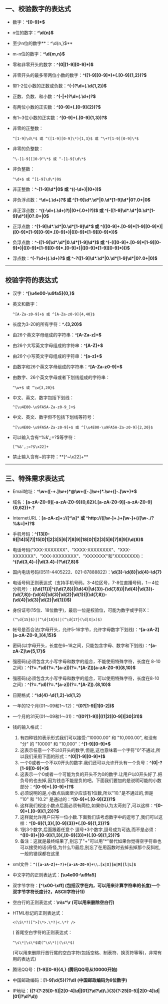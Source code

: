 ## 一、校验数字的表达式

- 数字：**^[0-9]\*$**

- n位的数字：**^\d{n}$**

- 至少n位的数字**：^\d{n,}$**

- m-n位的数字：**^\d{m,n}$**

- 零和非零开头的数字：**^(0|[1-9][0-9]\*)$**

- 非零开头的最多带两位小数的数字：**^([1-9][0-9]\*)+(\.[0-9]{1,2})?$**

- 带1-2位小数的正数或负数：**^(\-)?\d+(\.\d{1,2})$**

- 正数、负数、和小数：**^(\-|\+)?\d+(\.\d+)?$**

- 有两位小数的正实数：**^[0-9]+(\.[0-9]{2})?$**

- 有1~3位小数的正实数：**^[0-9]+(\.[0-9]{1,3})?$**

- 非零的正整数：

  ```shell
  ^[1-9]\d\*$ 或 ^([1-9][0-9]\*){1,3}$ 或 ^\+?[1-9][0-9]\*$
  ```

- 非零的负整数：

  ```shell
  ^\-[1-9][]0-9"\*$ 或 ^-[1-9]\d\*$
  ```

- 非负整数：

  ```shell
  ^\d+$ 或 ^[1-9]\d\*|0$
  ```

- 非正整数：**^-[1-9]\d\*|0$ 或 ^((-\d+)|(0+))$**

- 非负浮点数：**^\d+(\.\d+)?$ 或 ^[1-9]\d\*\.\d\*|0\.\d\*[1-9]\d\*|0?\.0+|0$**

- 非正浮点数：**^((-\d+(\.\d+)?)|(0+(\.0+)?))$ 或 ^(-([1-9]\d\*\.\d\*|0\.\d\*[1-9]\d\*))|0?\.0+|0$**

- 正浮点数：**^[1-9]\d\*\.\d\*|0\.\d\*[1-9]\d\*$ 或 ^(([0-9]+\.[0-9]\*[1-9][0-9]\*)|([0-9]\*[1-9][0-9]\*\.[0-9]+)|([0-9]\*[1-9][0-9]\*))$**

- 负浮点数：**^-([1-9]\d\*\.\d\*|0\.\d\*[1-9]\d\*)$ 或 ^(-(([0-9]+\.[0-9]\*[1-9][0-9]\*)|([0-9]\*[1-9][0-9]\*\.[0-9]+)|([0-9]\*[1-9][0-9]\*)))$**

- 浮点数：**^(-?\d+)(\.\d+)?$ 或 ^-?([1-9]\d\*\.\d\*|0\.\d\*[1-9]\d\*|0?\.0+|0)$**

------

## 校验字符的表达式

- 汉字：**^[\u4e00-\u9fa5]{0,}$**

- 英文和数字：

  ```shell
  ^[A-Za-z0-9]+$ 或 ^[A-Za-z0-9]{4,40}$
  ```

- 长度为3-20的所有字符：**^.{3,20}$**

- 由26个英文字母组成的字符串：**^[A-Za-z]+$**

- 由26个大写英文字母组成的字符串：**^[A-Z]+$**

- 由26个小写英文字母组成的字符串：**^[a-z]+$**

- 由数字和26个英文字母组成的字符串：**^[A-Za-z0-9]+$**

- 由数字、26个英文字母或者下划线组成的字符串：

  ```shell
  ^\w+$ 或 ^\w{3,20}$
  ```

- 中文、英文、数字包括下划线：

  ```shell
  ^[\u4E00-\u9FA5A-Za-z0-9_]+$
  ```

- 中文、英文、数字但不包括下划线等符号：

  ```shell
  ^[\u4E00-\u9FA5A-Za-z0-9]+$ 或 ^[\u4E00-\u9FA5A-Za-z0-9]{2,20}$
  ```

- 可以输入含有^%&',;=?$等字符：

  ```shell
  [^%&',;=?$\x22]+
  ```

  

- 禁止输入含有~的字符：**[^~\x22]+**

------

## 三、特殊需求表达式

- Email地址：**^\w+([-+.]\w+)\*@\w+([-.]\w+)\*\.\w+([-.]\w+)\*$**

- 域名：**[a-zA-Z0-9][-a-zA-Z0-9]{0,62}(\.[a-zA-Z0-9][-a-zA-Z0-9]{0,62})+\.?**

- InternetURL：**[a-zA-z]+://[^\s]\* 或 ^http://([\w-]+\.)+[\w-]+(/[\w-./?%&=]\*)?$**

- 手机号码：**^(13[0-9]|14[5|7]|15[0|1|2|3|5|6|7|8|9]|18[0|1|2|3|5|6|7|8|9])\d{8}$**

- 电话号码("XXX-XXXXXXX"、"XXXX-XXXXXXXX"、"XXX-XXXXXXX"、"XXX-XXXXXXXX"、"XXXXXXX"和"XXXXXXXX)：**^(\(\d{3,4}-)|\d{3.4}-)?\d{7,8}$**

- 国内电话号码(0511-4405222、021-87888822)：**\d{3}-\d{8}|\d{4}-\d{7}**

- 电话号码正则表达式（支持手机号码，3-4位区号，7-8位直播号码，1－4位分机号）: **((\d{11})|^((\d{7,8})|(\d{4}|\d{3})-(\d{7,8})|(\d{4}|\d{3})-(\d{7,8})-(\d{4}|\d{3}|\d{2}|\d{1})|(\d{7,8})-(\d{4}|\d{3}|\d{2}|\d{1}))$)**

- 身份证号(15位、18位数字)，最后一位是校验位，可能为数字或字符X：

  ```shell
  (^\d{15}$)|(^\d{18}$)|(^\d{17}(\d|X|x)$)
  ```

- 帐号是否合法(字母开头，允许5-16字节，允许字母数字下划线)：**^[a-zA-Z][a-zA-Z0-9_]{4,15}$**

- 密码(以字母开头，长度在6~18之间，只能包含字母、数字和下划线)：**^[a-zA-Z]\w{5,17}$**

- 强密码(必须包含大小写字母和数字的组合，不能使用特殊字符，长度在 8-10 之间)：**^(?=.\*\d)(?=.\*[a-z])(?=.\*[A-Z])[a-zA-Z0-9]{8,10}$**

- 强密码(必须包含大小写字母和数字的组合，可以使用特殊字符，长度在8-10之间)：**^(?=.\*\d)(?=.\*[a-z])(?=.\*[A-Z]).{8,10}$**

- 日期格式：**^\d{4}-\d{1,2}-\d{1,2}**

- 一年的12个月(01～09和1～12)：**^(0?[1-9]|1[0-2])$**

- 一个月的31天(01～09和1～31)：**^((0?[1-9])|((1|2)[0-9])|30|31)$**

- 钱的输入格式：

  1. 有四种钱的表示形式我们可以接受:"10000.00" 和 "10,000.00", 和没有 "分" 的 "10000" 和 "10,000"：**^[1-9][0-9]\*$**
  2. 这表示任意一个不以0开头的数字,但是,这也意味着一个字符"0"不通过,所以我们采用下面的形式：**^(0|[1-9][0-9]\*)$**
  3. 一个0或者一个不以0开头的数字.我们还可以允许开头有一个负号：**^(0|-?[1-9][0-9]\*)$**
  4. 这表示一个0或者一个可能为负的开头不为0的数字.让用户以0开头好了.把负号的也去掉,因为钱总不能是负的吧。下面我们要加的是说明可能的小数部分：**^[0-9]+(.[0-9]+)?$**
  5. 必须说明的是,小数点后面至少应该有1位数,所以"10."是不通过的,但是 "10" 和 "10.2" 是通过的：**^[0-9]+(.[0-9]{2})?$**
  6. 这样我们规定小数点后面必须有两位,如果你认为太苛刻了,可以这样：**^[0-9]+(.[0-9]{1,2})?$**
  7. 这样就允许用户只写一位小数.下面我们该考虑数字中的逗号了,我们可以这样：**^[0-9]{1,3}(,[0-9]{3})\*(.[0-9]{1,2})?$**
  8. 1到3个数字,后面跟着任意个 逗号+3个数字,逗号成为可选,而不是必须：**^([0-9]+|[0-9]{1,3}(,[0-9]{3})\*)(.[0-9]{1,2})?$**
  9. 备注：这就是最终结果了,别忘了"+"可以用"*"替代如果你觉得空字符串也可以接受的话(奇怪,为什么?)最后,别忘了在用函数时去掉去掉那个反斜杠,一般的错误都在这里

- xml文件：**`^([a-zA-Z]+-?)+[a-zA-Z0-9]+\\.[x|X][m|M][l|L]$`**

- 中文字符的正则表达式：**[\u4e00-\u9fa5]**

- 双字节字符：**[^\x00-\xff] (包括汉字在内，可以用来计算字符串的长度(一个双字节字符长度计2，ASCII字符计1))**

- 空白行的正则表达式：**\n\s\*\r (可以用来删除空白行)**

- HTML标记的正则表达式：

  ```shell
  <(\S\*?)[^>]\*>.\*?|<.\*? />
  ```

   ( 首尾空白字符的正则表达式：

  ```shell
  ^\s\*|\s\*$或(^\s\*)|(\s\*$) 
  ```

  (可以用来删除行首行尾的空白字符(包括空格、制表符、换页符等等)，非常有用的表达式)

- 腾讯QQ号：**[1-9][0-9]{4,} (腾讯QQ号从10000开始)**

- 中国邮政编码：**[1-9]\d{5}(?!\d) (中国邮政编码为6位数字)**

- IP地址：**((?:(?:25[0-5]|2[0-4]\\d|[01]?\\d?\\d)\\.){3}(?:25[0-5]|2[0-4]\\d|[01]?\\d?\\d))**